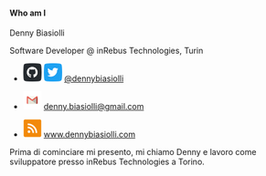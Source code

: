 #### Who am I

Denny Biasiolli

Software Developer @ inRebus Technologies, Turin

- ![GitHub](slides/images/github.png) ![Twitter](slides/images/twitter.png) <a href="https://github.com/dennybiasiolli" target="_blank">@dennybiasiolli</a>

- ![Mail](slides/images/mail.png) <a href="mailto:denny.biasiolli@gmail.com" target="_blank">denny.biasiolli@gmail.com</a>

- ![Website](slides/images/feed.png) <a href="https://www.dennybiasiolli.com" target="_blank">www.dennybiasiolli.com</a>

<aside class="notes">
Prima di cominciare mi presento, mi chiamo Denny e lavoro come sviluppatore presso inRebus Technologies a Torino.
</aside>

